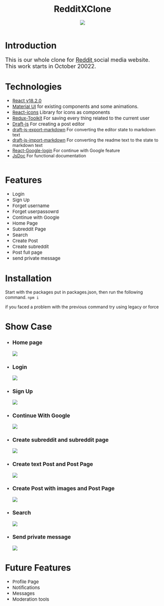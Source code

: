 <header style="display: flex; flex-direction: column; align-items: center; justify-content: center; border-bottom: 1px solid white;margin-bottom: 35px">
<h1 style="text-align: center; font-weight:700"> RedditXClone </h1>

<div style="margin-bottom: 10px">
    <img src="./reddit-front/readme_images/reddit.png" >
</div>
<div>
</div>
</header>
<div>
    <h1 style="font-weight:700;">Introduction</h1>
      <p style="font-size:18px;">This is our whole clone for <a href="https://swproject.demosfortest.com/">Reddit </a>social media website. This work starts in October 20022.</p>
      
    
</div>

<div style="border-bottom: 1px solid white; margin-bottom: 10px">
    <h1 style="font-weight:700;">Technologies</h1>
      <ul>
        <li style="font-size: 15px;"><a href="https://reactjs.org/">React v18.2.0</a></li>
        <li style="font-size: 15px;"><a href="https://mui.com/">Material UI</a> for existing components and some animations.</li>
        <li style="font-size: 15px;"><a href="https://react-icons.github.io/react-icons/search">React-icons</a> Library for icons as components</li>
        <li style="font-size: 15px;"><a href="https://redux-toolkit.js.org/">Redux-Toolkit</a> For saving every thing related to the current user</li>
        <li style="font-size: 15px;"><a href="https://draftjs.org/">Draft-js</a> For creating a post editor</li>
        <li><a href="https://www.npmjs.com/package/draft-js-export-markdown">draft-js-export-markdown</a> For converting the editor state to markdown text</li>
        <li><a href="https://www.npmjs.com/package/draft-js-import-markdown">draft-js-import-markdown</a> For converting the readme text to the  state to markdown text</li>
         <li><a href="https://www.npmjs.com/package/react-google-login">React-Google-login</a> For continue with Google feature</li>
        <li><a href="https://jsdoc.app/">JsDoc</a> For functional documentation</li>
      </ul>
      
    
</div>

<div>
    <h1 style="font-weight:700;">Features</h1>
      <ul>
        <li style="font-size: 15px;">Login</li>
      <li style="font-size: 15px;">Sign Up</li>
      <li style="font-size: 15px;">Forget username</li>
      <li style="font-size: 15px;">Forget userpassowrd</li>
      <li style="font-size: 15px;">Continue with Google</li>
      <li style="font-size: 15px;">Home Page</li>
      <li style="font-size: 15px;">Subreddit Page</li>
      <li style="font-size: 15px;">Search</li>
      <li style="font-size: 15px;">Create Post</li>
      <li style="font-size: 15px;">Create subreddit</li>
      <li style="font-size: 15px;">Post full page</li>
      <li style="font-size: 15px;">send private message</li>
      </ul>
    
</div>



<div>
    <h1 style="font-weight:700;">Installation</h1>
    <p>
        Start with the packages put in packages.json, then run the following command. 
        <code>npm i</code>
        <p>
            if you faced a problem with the previous command try using legacy or force
        </p>
    </p>
      
</div>

<div>
    <h1 style="font-weight:700;">Show Case</h1>
      <ul>
        <li style="font-size: 15px;">
            <h3>Home page</h3>
             <img src="./reddit-front/readme_images/home_page.gif">
        </li>
        <li style="font-size: 15px;">
            <h3>Login</h3>
             <img src="./reddit-front/readme_images/login.gif">
        </li>
        <li style="font-size: 15px;">
            <h3>Sign Up</h3>
        <img src="./reddit-front/readme_images/sign_up.gif">
        </li>
        <li style="font-size: 15px;">
            <h3>Continue With Google</h3>
        <img src="./reddit-front/readme_images/google.gif">
        </li>
        <li style="font-size: 15px;">
            <h3>Create subreddit and subreddit page</h3>
            <img src="./reddit-front/readme_images/cs.gif">
        </li>
        <li style="font-size: 15px;">
            <h3>Create text Post and Post Page</h3>
            <img src="./reddit-front/readme_images/cp_text.gif">
        </li>
        <li style="font-size: 15px;">
            <h3>Create Post with images and Post Page</h3>
            <img src="./reddit-front/readme_images/cp_images.gif">
        </li>
        <li style="font-size: 15px;">
            <h3>Search</h3>
            <img src="./reddit-front/readme_images/search.gif">
        </li>
        <li style="font-size: 15px;">
            <h3>Send private message</h3>
            <img src="./reddit-front/readme_images/mess.gif">
        </li>
      </ul>
      
    
</div>

<div>
    <h1 style="font-weight:700;">Future Features</h1>
    <ul>
        <li style="font-size: 15px;">Profile Page</li>
      <li style="font-size: 15px;">Notifications</li>
      <li style="font-size: 15px;">Messages</li>
      <li style="font-size: 15px;">Moderation tools</li>
    </ul>
      
</div>

